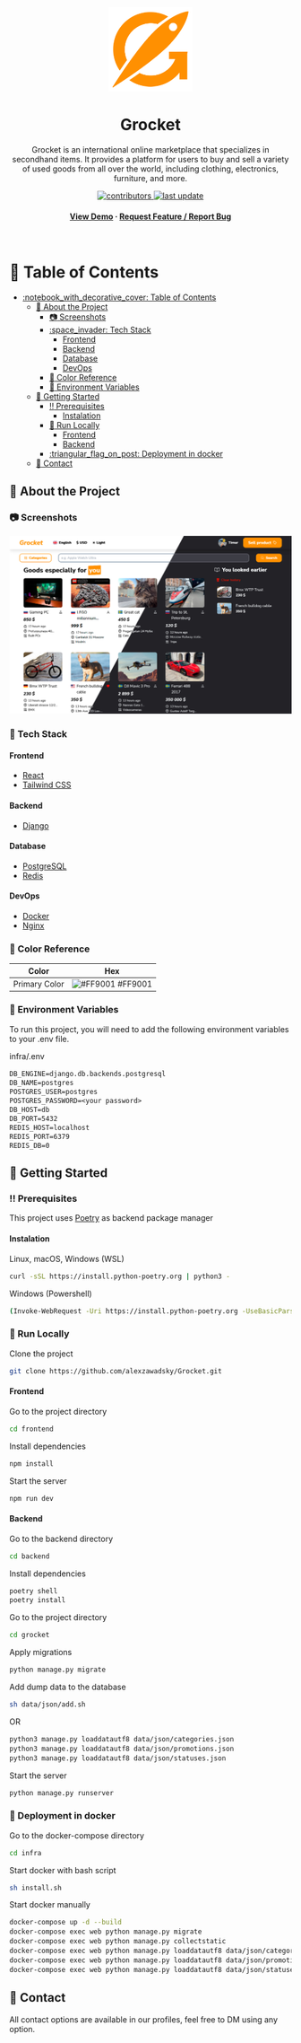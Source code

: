 <div align="center">

  <img src="frontend/src/assets/images/logo.png" alt="logo" width="150" height="auto" />
  <h1>Grocket</h1>
  <p>
    Grocket is an international online marketplace that specializes in secondhand items. It provides a platform for users to buy and sell a variety of used goods from all over the world, including clothing, electronics, furniture, and more.
  </p>
  
<!-- Badges -->
<p>
  <a href="https://github.com/alexzawadsky/Grocket/graphs/contributors">
    <img src="https://img.shields.io/github/contributors/alexzawadsky/Grocket" alt="contributors" />
  </a>
  <a href="https://github.com/alexzawadsky/Grocket/commits/master">
    <img src="https://img.shields.io/github/last-commit/alexzawadsky/Grocket" alt="last update" />
  </a>
</p>

<h4>
    <a href="http://opns-st-1.aboard.ru:34080">View Demo</a>
  <span> · </span>
    <a href="https://forms.gle/1ECKNCFyHhyCEkvL8">Request Feature / Report Bug</a>
  </h4>
</div>

<br />

<!-- Table of Contents -->

# :notebook_with_decorative_cover: Table of Contents

- [:notebook\_with\_decorative\_cover: Table of Contents](#notebook_with_decorative_cover-table-of-contents)
  - [:star2: About the Project](#star2-about-the-project)
    - [:camera: Screenshots](#camera-screenshots)
    - [:space\_invader: Tech Stack](#space_invader-tech-stack)
      - [Frontend](#frontend)
      - [Backend](#backend)
      - [Database](#database)
      - [DevOps](#devops)
    - [:art: Color Reference](#art-color-reference)
    - [:key: Environment Variables](#key-environment-variables)
  - [:toolbox: Getting Started](#toolbox-getting-started)
    - [:bangbang: Prerequisites](#bangbang-prerequisites)
      - [Instalation](#instalation)
    - [:running: Run Locally](#running-run-locally)
      - [Frontend](#frontend-1)
      - [Backend](#backend-1)
    - [:triangular\_flag\_on\_post: Deployment in docker](#triangular_flag_on_post-deployment-in-docker)
  - [:handshake: Contact](#handshake-contact)

<!-- About the Project -->

## :star2: About the Project

<!-- Screenshots -->

### :camera: Screenshots

<div align="center">
  <img src="frontend/public/screenshot.jpg" alt="screenshot" />
</div>

<!-- TechStack -->

### :space_invader: Tech Stack

#### Frontend
- [React](https://reactjs.org)
- [Tailwind CSS](https://tailwindcss.com)

#### Backend
- [Django](https://www.djangoproject.com)

#### Database
- [PostgreSQL](https://www.postgresql.org)
- [Redis](https://redis.io)

#### DevOps
- [Docker](https://www.docker.com)
- [Nginx](https://nginx.org)

<!-- Features

### :dart: Features

- Global
- Feature 2
- Feature 3 -->

<!-- Color Reference -->

### :art: Color Reference

| Color         | Hex                                                              |
| ------------- | ---------------------------------------------------------------- |
| Primary Color | ![#FF9001](https://via.placeholder.com/10/FF9001?text=+) #FF9001 |

<!-- Env Variables -->

### :key: Environment Variables

To run this project, you will need to add the following environment variables to your .env file.

infra/.env

```env
DB_ENGINE=django.db.backends.postgresql
DB_NAME=postgres
POSTGRES_USER=postgres
POSTGRES_PASSWORD=<your password>
DB_HOST=db
DB_PORT=5432
REDIS_HOST=localhost
REDIS_PORT=6379
REDIS_DB=0
```

<!-- #### Frontend

frontend/.../.env.deploy

```
DB_ENGINE=django.db.backends.postgresql
DB_NAME=postgres
POSTGRES_USER=postgres
POSTGRES_PASSWORD=<your password>
DB_HOST=db
DB_PORT=5432
``` -->

<!-- Getting Started -->

## :toolbox: Getting Started

<!-- Prerequisites -->

### :bangbang: Prerequisites

This project uses <a href='https://python-poetry.org/docs/'>Poetry</a> as backend package manager

#### Instalation

Linux, macOS, Windows (WSL)

```bash
curl -sSL https://install.python-poetry.org | python3 -
```

Windows (Powershell)

```bash
(Invoke-WebRequest -Uri https://install.python-poetry.org -UseBasicParsing).Content | py -
```

<!-- Run Locally -->

### :running: Run Locally

Clone the project

```bash
git clone https://github.com/alexzawadsky/Grocket.git
```

#### Frontend

Go to the project directory

```bash
cd frontend
```

Install dependencies

```bash
npm install
```

Start the server

```bash
npm run dev
```

#### Backend

Go to the backend directory

```bash
cd backend
```

Install dependencies

```bash
poetry shell
poetry install
```

Go to the project directory

```bash
cd grocket
```

Apply migrations

```bash
python manage.py migrate
```

Add dump data to the database

```bash
sh data/json/add.sh
```

OR

```bash
python3 manage.py loaddatautf8 data/json/categories.json
python3 manage.py loaddatautf8 data/json/promotions.json
python3 manage.py loaddatautf8 data/json/statuses.json
```

Start the server

```bash
python manage.py runserver
```

<!-- Deployment -->

### :triangular_flag_on_post: Deployment in docker

Go to the docker-compose directory

```bash
cd infra
```

Start docker with bash script

```bash
sh install.sh
```

Start docker manually

```bash
docker-compose up -d --build
docker-compose exec web python manage.py migrate
docker-compose exec web python manage.py collectstatic
docker-compose exec web python manage.py loaddatautf8 data/json/categories.json
docker-compose exec web python manage.py loaddatautf8 data/json/promotions.json
docker-compose exec web python manage.py loaddatautf8 data/json/statuses.json
```

<!-- Contact -->

## :handshake: Contact

All contact options are available in our profiles, feel free to DM using any option.
